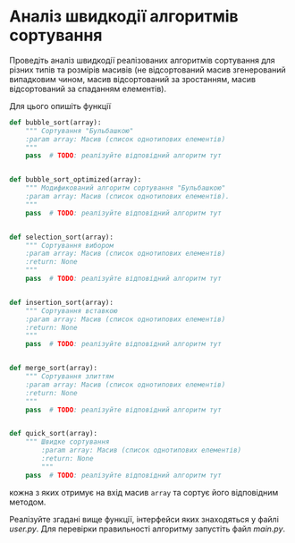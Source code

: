 # Аналіз швидкодії алгоритмів сортування

Проведіть аналіз швидкодії реалізованих алгоритмів сортування для
різних типів та розмірів масивів (не відсортований масив
згенерований випадковим чином, масив відсортований за зростанням,
масив відсортований за спаданням елементів).

Для цього опишіть функції

```python
def bubble_sort(array):
    """ Сортування "Бульбашкою"
    :param array: Масив (список однотипових елементів)
    """
    pass  # TODO: реалізуйте відповідний алгоритм тут


def bubble_sort_optimized(array):
    """ Модификований алгоритм сортування "Бульбашкою"
    :param array: Масив (список однотипових елементів).
    """
    pass  # TODO: реалізуйте відповідний алгоритм тут


def selection_sort(array):
    """ Сортування вибором
    :param array: Масив (список однотипових елементів)
    :return: None
    """
    pass  # TODO: реалізуйте відповідний алгоритм тут


def insertion_sort(array):
    """ Сортування вставкою
    :param array: Масив (список однотипових елементів)
    :return: None
    """
    pass  # TODO: реалізуйте відповідний алгоритм тут


def merge_sort(array):
    """ Сортування злиттям
    :param array: Масив (список однотипових елементів)
    :return: None
    """
    pass  # TODO: реалізуйте відповідний алгоритм тут


def quick_sort(array):
    """ Швидке сортування
        :param array: Масив (список однотипових елементів)
        :return: None
        """
    pass  # TODO: реалізуйте відповідний алгоритм тут
```

кожна з яких отримує на вхід масив  `array` та сортує його відповідним методом.

Реалізуйте згадані вище функції, інтерфейси яких знаходяться у файлі *user.py*.
Для перевірки правильності алгоритму запустіть файл *main.py*.